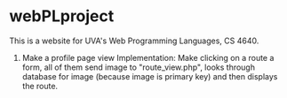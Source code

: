 # webPLproject

This is a website for UVA's Web Programming Languages, CS 4640.

  1. Make a profile page view
    Implementation: Make clicking on a route a form, all of them send image to "route_view.php", looks through database for image (because image is primary key) and then displays the route.
